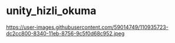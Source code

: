 # unity_hizli_okuma
https://user-images.githubusercontent.com/59014749/110935723-dc2cc800-8340-11eb-8756-9c5f0d68c952.jpeg
